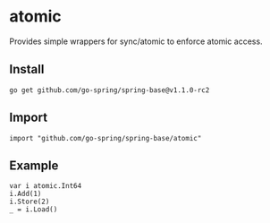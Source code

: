 # atomic

Provides simple wrappers for sync/atomic to enforce atomic access.

## Install

```
go get github.com/go-spring/spring-base@v1.1.0-rc2 
```

## Import

```
import "github.com/go-spring/spring-base/atomic"
```

## Example

```
var i atomic.Int64
i.Add(1)
i.Store(2)
_ = i.Load()
```